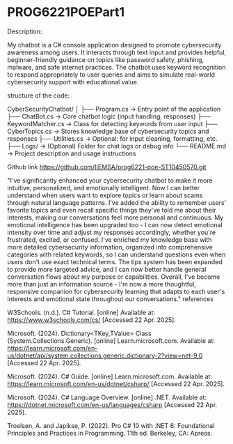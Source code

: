 ﻿# PROG6221POEPart1
Description:

My chatbot is a C# console application designed to promote cybersecurity awareness among users.
It interacts through text input and provides helpful, beginner-friendly guidance on topics like password safety,
phishing, malware, and safe internet practices. The chatbot uses keyword recognition to respond appropriately 
to user queries and aims to simulate real-world cybersecurity support with educational value.
 
 structure of the code:

 CyberSecurityChatbot/
│
├── Program.cs                → Entry point of the application
├── ChatBot.cs                → Core chatbot logic (input handling, responses)
├── KeywordMatcher.cs         → Class for detecting keywords from user input
├── CyberTopics.cs            → Stores knowledge base of cybersecurity topics and responses
├── Utilities.cs              → Optional: for input cleaning, formatting, etc.
├── Logs/                     → (Optional) Folder for chat logs or debug info
└── README.md                 → Project description and usage instructions

Github link https://github.com/IIEMSA/prog6221-poe-ST10450570.git

"I've significantly enhanced your cybersecurity chatbot to make it more intuitive, personalized, and emotionally intelligent. Now I can better understand when users want to explore topics or learn about scams through natural language patterns. I've added the ability to remember users' favorite topics and even recall specific things they've told me about their interests, making our conversations feel more personal and continuous. My emotional intelligence has been upgraded too - I can now detect emotional intensity over time and adjust my responses accordingly, whether you're frustrated, excited, or confused. I've enriched my knowledge base with more detailed cybersecurity information, organized into comprehensive categories with related keywords, so I can understand questions even when users don't use exact technical terms. The tips system has been expanded to provide more targeted advice, and I can now better handle general conversation flows about my purpose or capabilities. Overall, I've become more than just an information source - I'm now a more thoughtful, responsive companion for cybersecurity learning that adapts to each user's interests and emotional state throughout our conversations."
references 

W3Schools. (n.d.). C# Tutorial. [online] Available at: https://www.w3schools.com/cs/ [Accessed 22 Apr. 2025].

Microsoft. (2024). Dictionary<TKey,TValue> Class (System.Collections.Generic). [online] Learn.microsoft.com. Available at: https://learn.microsoft.com/en-us/dotnet/api/system.collections.generic.dictionary-2?view=net-9.0 [Accessed 22 Apr. 2025].

Microsoft. (2024). C# Guide. [online] Learn.microsoft.com. Available at: https://learn.microsoft.com/en-us/dotnet/csharp/ [Accessed 22 Apr. 2025].

Microsoft. (2024). C# Language Overview. [online] .NET. Available at: https://dotnet.microsoft.com/en-us/languages/csharp [Accessed 22 Apr. 2025].

Troelsen, A. and Japikse, P. (2022). Pro C# 10 with .NET 6: Foundational Principles and Practices in Programming. 11th ed. Berkeley, CA: Apress.
